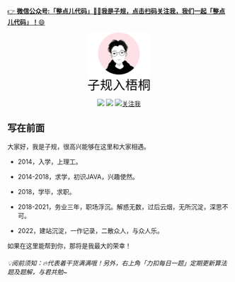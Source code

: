 

<a href="https://mp.weixin.qq.com/s?__biz=Mzk0NDEwMDUyNQ==&mid=2247483680&idx=1&sn=30755d600d675d6519ccbb36d4bb2fba&chksm=c32884e2f45f0df49f02380126275146e324bccd8b83245aaaa853a1b3ef77169e046db259e1#rd" target="_blank">👉 **微信公众号:「整点儿代码」👨‍💻我是子规，点击扫码关注我，我们一起「整点儿代码」！**😄</a>

<center><img src="_media\icon1.png" alt="logo" style="zoom:50%;"  /></center>
<p align="center">
<a href="https://github.com/z1gui" target="_blank"><img src="https://img.shields.io/badge/Github-z1gui-red.svg"></a>
<a href="https://blog.csdn.net/weixin_34570718" target="_blank"><img src="https://img.shields.io/badge/CSDN-子规入梧桐-blue.svg"></a>
<a href="https://mp.weixin.qq.com/s?__biz=Mzk0NDEwMDUyNQ==&mid=2247483680&idx=1&sn=30755d600d675d6519ccbb36d4bb2fba&chksm=c32884e2f45f0df49f02380126275146e324bccd8b83245aaaa853a1b3ef77169e046db259e1#rd" target="_blank"><img src="https://img.shields.io/badge/微信公众号-整点儿代码-green.svg" alt="关注我"></a>      
</p>







## 写在前面

大家好，我是子规，很高兴能够在这里和大家相遇。

- 2014，入学，上理工。

- 2014-2018，求学，初识JAVA，兴趣使然。

- 2018，学毕，求职。

- 2018-2021，务业三年，职场浮沉。解惑无数，过后云烟，无所沉淀，深思不可。

- 2022，建站沉淀，一作记录，二散众人，与众人乐。

如果在这里能帮到你，那将是我最大的荣幸！

 ######  💡阅前须知：🔥代表着干货满满哦！另外，右上角「力扣每日一题」定期更新算法题及题解，与君共勉~

